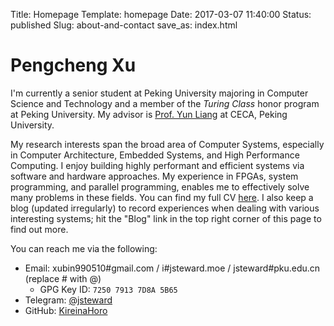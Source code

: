 Title: Homepage
Template: homepage
Date: 2017-03-07 11:40:00
Status: published
Slug: about-and-contact
save_as: index.html

# Pengcheng Xu

I'm currently a senior student at Peking University majoring in Computer Science and Technology and a member of the _Turing Class_ honor program at Peking University.  My advisor is [Prof. Yun Liang](https://ericlyun.github.io) at CECA, Peking University.

My research interests span the broad area of Computer Systems, especially in Computer Architecture, Embedded Systems, and High Performance Computing.  I enjoy building highly performant and efficient systems via software and hardware approaches.  My experience in FPGAs, system programming, and parallel programming, enables me to effectively solve many problems in these fields.  You can find my full CV [here](/images/cv.pdf).  I also keep a blog (updated irregularly) to record experiences when dealing with various interesting systems; hit the "Blog" link in the top right corner of this page to find out more.

You can reach me via the following:

 - Email: xubin990510#gmail.com / i#jsteward.moe / jsteward#pku.edu.cn (replace # with @)
    - GPG Key ID: `7250 7913 7D8A 5B65`
 - Telegram: [@jsteward](https://t.me/jsteward)
 - GitHub: [KireinaHoro](https://github.com/KireinaHoro)
